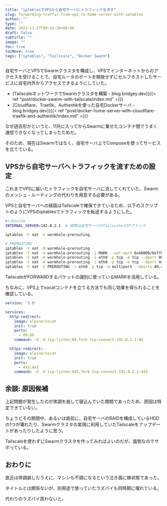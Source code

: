 ```yaml
---
title: "iptablesでVPSから自宅サーバにトラフィックを流す"
slug: forwarding-traffic-from-vps-to-home-server-with-iptables
author: ""
type: ""
date: 2022-11-27T09:42:30+09:00
draft: false
subtitle: ""
image: ""
toc: true
tocMove: true
tags: ["iptables", "Tailscale", "Docker Swarm"]
---
```


自宅サーバとVPSでSwarmクラスタを構成し、VPSでインターネットからのアクセスを受けることで、自宅ルータのポートを開放せずにセルフホストしたサービスに自宅内外からアクセスできるようにしていた。

- [TailscaleネットワークでSwarmクラスタを構築 - blog.bridgey.dev]({{< ref "post/docker-swarm-with-tailscale/index.md" >}})
- [Cloudflare、Traefik、Authentikを使った自宅Dockerサーバ - blog.bridgey.dev]({{< ref "post/docker-home-server-with-cloudflare-traefik-and-authentik/index.md" >}})

なぜ過去形かというと、11月に入ってからSwarmに乗せたコンテナ間でうまく通信できなくなってしまったためだ。

そのため、現在はSwarmではなく、自宅サーバ上でComposeを使ってサービスを立てている。

## VPSから自宅サーバへトラフィックを流すための設定

これまでVPSに届いたトラフィックを自宅サーバに流してくれていた、Swarmのメッシュ・ルーティングの代わりを用意する必要がある。

VPSと自宅サーバへの経路はTailscaleで確保できているため、以下のスクリプトのようにVPSのiptablesでトラフィックを転送するようにした。

```sh
#!/bin/sh
INTERNAL_SERVER=192.0.2.1  # 実際は自宅サーバのTailscaleのIPアドレス

iptables -t nat -X wormhole-prerouting

# PREROUTING
iptables -t nat -N wormhole-prerouting
iptables -t nat -A wormhole-prerouting -j MARK --set-mark 0x40000/0xff0000
iptables -t nat -A wormhole-prerouting -i eth0 -p tcp -m tcp --dport 80 -j DNAT --to-destination ${INTERNAL_SERVER}:80
iptables -t nat -A wormhole-prerouting -i eth0 -p tcp -m tcp --dport 443 -j DNAT --to-destination ${INTERNAL_SERVER}:443
iptables -t nat -I PREROUTING -i eth0 -p tcp -m multiport --dports 80,443 -j wormhole-prerouting
```

TailscaleがFORWARDするパケットの識別に使っているMARKを活用している。

ちなみに、VPS上でsocatコンテナを立てる方法でも同じ効果を得られることを確認している。

```yaml
version: '3.9'

services:
  http-redirect:
    image: alpine/socat
    init: true
    ports:
      - 80:80
    command: -d -d tcp-listen:80,fork tcp-connect:192.0.2.1:80

  https-redirect:
    image: alpine/socat
    init: true
    ports:
      - 443:443
    command: -d -d tcp-listen:443,fork tcp-connect:192.0.2.1:443
```

## 余談: 原因候補

上記問題が発生したのが体調を崩して寝込んでいた期間であったため、原因は特定できていない。

ちょうどその期間中、あるいは直前に、自宅サーバのRAIDを構成しているHDDの1つが壊れたり、Swarmクラスタの実現に利用していたTailscaleをアップデートがあったりしたように思う。

Tailscaleを使わずにSwarmクラスタを作ってみればよいのだが、面倒なのでサボっている。

## おわりに

直近は体調崩したうえに、マシンも不調になるという泣き面に蜂状態であった。

タイトルとは関係ないが、別用途で使っていたラズパイも同時期に壊れている。

代わりのラズパイ買わないと。
